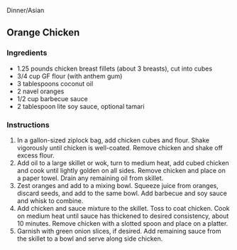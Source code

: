 Dinner/Asian

## Orange Chicken

### Ingredients

- 1.25 pounds chicken breast fillets (about 3 breasts), cut into cubes
- 3/4 cup GF flour (with anthem gum)
- 3 tablespoons coconut oil
- 2 navel oranges
- 1/2 cup barbecue sauce
- 2 tablespoon lite soy sauce, optional tamari

### Instructions

1. In a gallon-sized ziplock bag, add chicken cubes and flour. Shake vigorously until chicken is well-coated. Remove chicken and shake off excess flour.
2. Add oil to a large skillet or wok, turn to medium heat, add cubed chicken and cook until lightly golden on all sides. Remove chicken and place on a paper towel. Drain any remaining oil from skillet.
3. Zest oranges and add to a mixing bowl. Squeeze juice from oranges, discard seeds, and add to the same bowl. Add barbecue and soy sauce and whisk to combine.
4. Add chicken and sauce mixture to the skillet. Toss to coat chicken. Cook on medium heat until sauce has thickened to desired consistency, about 10 minutes. Remove chicken with a slotted spoon and place on a platter.
5. Garnish with green onion slices, if desired. Add remaining sauce from the skillet to a bowl and serve along side chicken.
